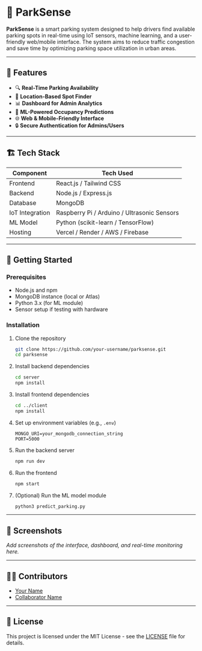 # 🚗 ParkSense

**ParkSense** is a smart parking system designed to help drivers find available parking spots in real-time using IoT sensors, machine learning, and a user-friendly web/mobile interface. The system aims to reduce traffic congestion and save time by optimizing parking space utilization in urban areas.

---

## 🧠 Features

- 🔍 **Real-Time Parking Availability**
- 📍 **Location-Based Spot Finder**
- 📊 **Dashboard for Admin Analytics**
- 🧠 **ML-Powered Occupancy Predictions**
- 🌐 **Web & Mobile-Friendly Interface**
- 🔒 **Secure Authentication for Admins/Users**

---

## 🏗️ Tech Stack

| Component | Tech Used |
|----------|-----------|
| Frontend | React.js / Tailwind CSS |
| Backend | Node.js / Express.js |
| Database | MongoDB |
| IoT Integration | Raspberry Pi / Arduino / Ultrasonic Sensors |
| ML Model | Python (scikit-learn / TensorFlow) |
| Hosting | Vercel / Render / AWS / Firebase |

---

## 🚀 Getting Started

### Prerequisites

- Node.js and npm
- MongoDB instance (local or Atlas)
- Python 3.x (for ML module)
- Sensor setup if testing with hardware

### Installation

1. Clone the repository  
   ```bash
   git clone https://github.com/your-username/parksense.git
   cd parksense
   ```

2. Install backend dependencies  
   ```bash
   cd server
   npm install
   ```

3. Install frontend dependencies  
   ```bash
   cd ../client
   npm install
   ```

4. Set up environment variables (e.g., `.env`)  
   ```env
   MONGO_URI=your_mongodb_connection_string
   PORT=5000
   ```

5. Run the backend server  
   ```bash
   npm run dev
   ```

6. Run the frontend  
   ```bash
   npm start
   ```

7. (Optional) Run the ML model module  
   ```bash
   python3 predict_parking.py
   ```

---

## 📸 Screenshots

_Add screenshots of the interface, dashboard, and real-time monitoring here._

---

## 👨‍💻 Contributors

- [Your Name](https://github.com/yourusername)
- [Collaborator Name](https://github.com/collaboratorusername)

---

## 📜 License

This project is licensed under the MIT License - see the [LICENSE](LICENSE) file for details.
